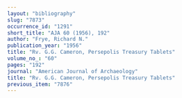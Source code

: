 ```yaml
---
layout: "bibliography"
slug: "7873"
occurrence_id: "1291"
short_title: "AJA 60 (1956), 192"
author: "Frye, Richard N."
publication_year: "1956"
title: "Rv. G.G. Cameron, Persepolis Treasury Tablets"
volume_no_: "60"
pages: "192"
journal: "American Journal of Archaeology"
title: "Rv. G.G. Cameron, Persepolis Treasury Tablets"
previous_item: "7876"
---
```


